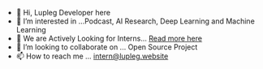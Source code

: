 - 👋 Hi, Lupleg Developer here
- 👀 I’m interested in ...Podcast, AI Research, Deep Learning and Machine Learning
- 🌱 We are Actively Looking for Interns... [Read more here](https://intern.lupleg.website)
- 💞️ I’m looking to collaborate on ... Open Source Project 
- 📫 How to reach me ... [intern@lupleg.website](intern@lupleg.website)


<!---
Lupleg-dev/Lupleg-dev is a ✨ special ✨ repository because its `README.md` (this file) appears on your GitHub profile.
You can click the Preview link to take a look at your changes.
--->
